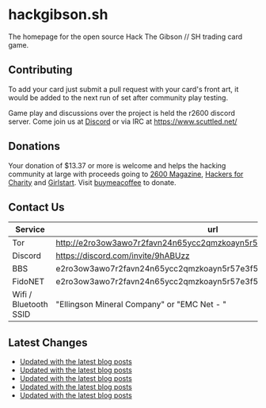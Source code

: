 # hackgibson.sh
The homepage for the open source Hack The Gibson // SH trading card game.


## Contributing

To add your card just submit a pull request with your card's front art, it would be added to the next run of set after community play testing.

Game play and discussions over the project is held the r2600 discord server. Come join us at [Discord](https://discord.com/invite/9hABUzz) or via IRC at https://www.scuttled.net/


## Donations

Your donation of $13.37 or more is welcome and helps the hacking community at large with proceeds going to [2600 Magazine](https://2600.com/), [Hackers for Charity](https://hackersforcharity.org) and [Girlstart](https://girlstart.org).  Visit [buymeacoffee](https://www.buymeacoffee.com/hackgibson.sh) to donate.


## Contact Us

Service | url
-|-
Tor | http://e2ro3ow3awo7r2favn24n65ycc2qmzkoayn5r57e3f56nvjwdcgg32ad.onion
Discord | https://discord.com/invite/9hABUzz
BBS | e2ro3ow3awo7r2favn24n65ycc2qmzkoayn5r57e3f56nvjwdcgg32ad.onion:23
FidoNET | e2ro3ow3awo7r2favn24n65ycc2qmzkoayn5r57e3f56nvjwdcgg32ad.onion:24554
Wifi / Bluetooth SSID | "Ellingson Mineral Company" or "EMC Net - <fidonet address>"

## Latest Changes
<!-- BLOG-POST-LIST:START -->
- [Updated with the latest blog posts](https://github.com/DFW2600/hackgibson.sh/commit/e29916d9a03443c4f7646a50a23e107711c3511f)
- [Updated with the latest blog posts](https://github.com/DFW2600/hackgibson.sh/commit/9294a02e4f03fa87f9dd1351aaa0768994b9a9dc)
- [Updated with the latest blog posts](https://github.com/DFW2600/hackgibson.sh/commit/5b4669a8d9db392d6c8e9dc6770b109b6db03389)
- [Updated with the latest blog posts](https://github.com/DFW2600/hackgibson.sh/commit/7cc2e24f0fdbffbc7a29403cba40383b1fa69cdf)
- [Updated with the latest blog posts](https://github.com/DFW2600/hackgibson.sh/commit/cc1fc05029935efabad351c3a33f29505b41e389)
<!-- BLOG-POST-LIST:END -->

